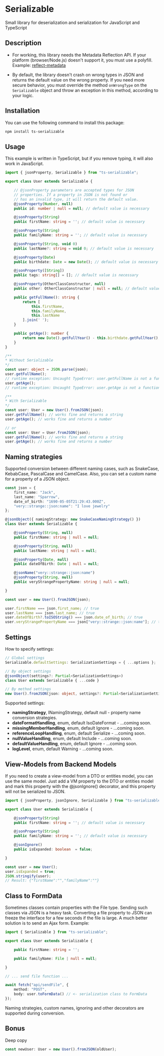 Serializable
=====

Small library for deserialization and serialization for JavaScript and TypeScript

Description
------

- For working, this library needs the Metadata Reflection API. If your platform (browser/Node.js) doesn't support it, you must use a polyfill. Example: [reflect-metadata](https://www.npmjs.com/package/reflect-metadata)

- By default, the library doesn't crash on wrong types in JSON and returns the default value on the wrong property. If you need more secure behavior, you must override the method `onWrongType` on the `Serializable` object and throw an exception in this method, according to your logic.

Installation
------

You can use the following command to install this package:

``` bash
npm install ts-serializable
```

Usage
------

This example is written in TypeScript, but if you remove typing, it will also work in JavaScript.

```typescript
import { jsonProperty, Serializable } from "ts-serializable";

export class User extends Serializable {

    // @jsonProperty parameters are accepted types for JSON
    // properties. If a property in JSON is not found or
    // has an invalid type, it will return the default value.
    @jsonProperty(Number, null)
    public id: number | null = null; // default value is necessary

    @jsonProperty(String)
    public firstName: string = ''; // default value is necessary

    @jsonProperty(String)
    public familyName: string = ''; // default value is necessary

    @jsonProperty(String, void 0)
    public lastName?: string = void 0; // default value is necessary

    @jsonProperty(Date)
    public birthdate: Date = new Date(); // default value is necessary

    @jsonProperty([String])
    public tags: string[] = []; // default value is necessary

    @jsonProperty(OtherClassConstructor, null)
    public other: OtherClassConstructor | null = null; // default value is necessary

    public getFullName(): string {
        return [
            this.firstName,
            this.familyName,
            this.lastName
        ].join(' ');
    }

    public getAge(): number {
        return new Date().getFullYear() - this.birthdate.getFullYear();
    }
}

/**
* Without Serializable
*/
const user: object = JSON.parse(json);
user.getFullName();
// runtime exception: Uncaught TypeError: user.getFullName is not a function
user.getAge();
// runtime exception: Uncaught TypeError: user.getAge is not a function

/**
* With Serializable
*/
const user: User = new User().fromJSON(json);
user.getFullName(); // works fine and returns a string
user.getAge(); // works fine and returns a number

// or
const user: User = User.fromJSON(json);
user.getFullName(); // works fine and returns a string
user.getAge(); // works fine and returns a number
```

Naming strategies
------

Supported conversion between different naming cases, such as SnakeCase, KebabCase, PascalCase and CamelCase. Also, you can set a custom name for a property of a JSON object.

```typescript
const json = {
    first_name: "Jack",
    last_name: "Sparrow",
    date_of_birth: "1690-05-05T21:29:43.000Z",
    "very::strange::json:name": "I love jewelry"
};

@jsonObject({ namingStrategy: new SnakeCaseNamingStrategy() })
class User extends Serializable {

    @jsonProperty(String, null)
    public firstName: string | null = null;

    @jsonProperty(String, null)
    public lastName: string | null = null;

    @jsonProperty(Date, null)
    public dateOfBirth: Date | null = null;

    @jsonName("very::strange::json:name")
    @jsonProperty(String, null)
    public veryStrangePropertyName: string | null = null;

}

const user = new User().fromJSON(json);

user.firstName === json.first_name; // true
user.lastName === json.last_name; // true
user.dateOfBirth?.toISOString() === json.date_of_birth; // true
user.veryStrangePropertyName === json["very::strange::json:name"]; // true
```

Settings
------

How to specify settings:

```typescript
// Global settings
Serializable.defaultSettings: SerializationSettings = { ...options };

// By object settings
@jsonObject(settings?: Partial<SerializationSettings>)
class User extends Serializable { ...code }

// By method settings
new User().fromJSON(json: object, settings?: Partial<SerializationSettings>);
```

Supported settings:

- **namingStrategy**, INamingStrategy, default null - property name conversion strategies.
- **dateFormatHandling**, enum, default IsoDateFormat - ...coming soon.
- **missingMemberHandling**, enum, default Ignore - ...coming soon.
- **referenceLoopHandling**, enum, default Serialize - ...coming soon.
- **nullValueHandling**, enum, default Include - ...coming soon.
- **defaultValueHandling**, enum, default Ignore - ...coming soon.
- **logLevel**, enum, default Warning - ...coming soon.

View-Models from Backend Models
------

If you need to create a view-model from a DTO or entities model, you can use the same model. Just add a VM property to the DTO or entities model and mark this property with the @jsonIgnore() decorator, and this property will not be serialized to JSON.

```typescript
import { jsonProperty, jsonIgnore, Serializable } from "ts-serializable";

export class User extends Serializable {

    @jsonProperty(String)
    public firstName: string = ''; // default value is necessary

    @jsonProperty(String)
    public familyName: string = ''; // default value is necessary

    @jsonIgnore()
    public isExpanded: boolean  = false;

}

const user = new User();
user.isExpanded = true;
JSON.stringify(user);
// Result: {"firstName":"","familyName":""}
```

Class to FormData
------

Sometimes classes contain properties with the File type. Sending such classes via JSON is a heavy task. Converting a file property to JSON can freeze the interface for a few seconds if the file is large. A much better solution is to send an Ajax form. Example:

```typescript
import { Serializable } from "ts-serializable";

export class User extends Serializable {

    public firstName: string = '';

    public familyName: File | null = null;

}

// ... send file function ...

await fetch("api/sendFile", {
    method: "POST",
    body: user.toFormData() // <- serialization class to FormData
});

```

Naming strategies, custom names, ignoring and other decorators are supported during conversion.

Bonus
------

Deep copy

```typescript
const newUser: User = new User().fromJSON(oldUser);
```

